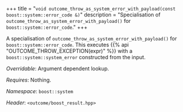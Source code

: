 +++
title = "`void outcome_throw_as_system_error_with_payload(const boost::system::error_code &)`"
description = "Specialisation of `outcome_throw_as_system_error_with_payload()` for `boost::system::error_code`."
+++

A specialisation of `outcome_throw_as_system_error_with_payload()` for `boost::system::error_code`. This executes {{% api "OUTCOME_THROW_EXCEPTION(expr)" %}} with a `boost::system::system_error` constructed from the input.

*Overridable*: Argument dependent lookup.

*Requires*: Nothing.

*Namespace*: `boost::system`

*Header*: `<outcome/boost_result.hpp>`
